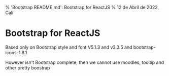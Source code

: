 % 'Bootstrap README.md': Bootstrap for ReactJS
% 12 de Abril de 2022, Cali




# Bootstrap for ReactJS

Based only on Bootstrap style and font V5.1.3 and v3.3.5 and bootstrap-icons-1.8.1

However isn't Bootstrap complete, then we cannot use moodles, tooltip and other pretty boostrap

